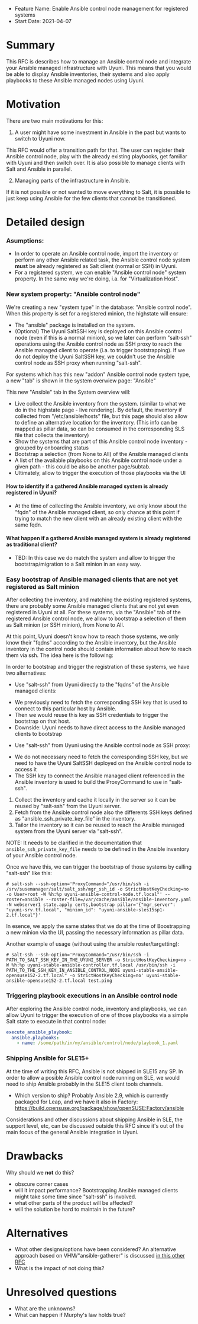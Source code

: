 - Feature Name: Enable Ansible control node management for registered systems
- Start Date: 2021-04-07

# Summary
[summary]: #summary

This RFC is describes how to manage an Ansible control node and integrate your Ansible managed infrastructure with Uyuni. This means that you would be able to display Ansible inventories, their systems and also apply playbooks to these Ansible managed nodes using Uyuni.

# Motivation
[motivation]: #motivation

There are two main motivations for this:

1. A user might have some investment in Ansible in the past but wants to switch to Uyuni now.

This RFC would offer a transition path for that. The user can register their Ansible control node, play with the already existing playbooks, get familiar with Uyuni and then switch over. It is also possible to manage clients with Salt and Ansible in parallel.

2. Managing parts of the infrastructure in Ansible.

If it is not possible or not wanted to move everything to Salt, it is possible to just keep using Ansible for the few clients that cannot be transitioned.


# Detailed design
[design]: #detailed-design

### Asumptions:
- In order to operate an Ansible control node, import the inventory or perform any other Ansible related task, the Ansible control node system **must** be already registered as Salt client (normal or SSH) in Uyuni.
- For a registered system, we can enable "Ansible control node" system property. In the same way we're doing, i.a. for "Virtualization Host".


### New system property: "Ansible control node"

We're creating a new "system type" in the database: "Ansible control node". When this property is set for a registered minion, the highstate will ensure:

- The "ansible" package is installed on the system.
- (Optional) The Uyuni SaltSSH key is deployed on this Ansible control node (even if this is a normal minion), so we later can perform "salt-ssh" operations using the Ansible control node as SSH proxy to reach the Ansible managed client to operate (i.a. to trigger bootstrapping). If we do not deploy the Uyuni SaltSSH key, we couldn't use the Ansible control node as SSH proxy when running "salt-ssh".

For systems which has this new "addon" Ansible control node system type, a new "tab" is shown in the system overwiew page: "Ansible"

This new "Ansible" tab in the System overview will:

- Live collect the Ansible inventory from the system. (similar to what we do in the highstate page - live rendering). By default, the inventory if collected from "/etc/ansible/hosts" file, but this page should also allow to define an alternative location for the inventory. (This info can be mapped as pillar data, so can be consumed in the corresponding SLS file that collects the inventory)
- Show the systems that are part of this Ansible control node inventory - grouped by onboarding status
- Bootstrap a selection (from None to All) of the Ansible managed clients
- A list of the available playbooks on this Ansible control node under a given path - this could be also be another page/subtab.
- Ultimately, allow to trigger the execution of those playbooks via the UI

#### How to identify if a gathered Ansible managed system is already registered in Uyuni?

- At the time of collecting the Ansible inventory, we only know about the "fqdn" of the Ansible managed client, so only chance at this point if trying to match the new client with an already existing client with the same fqdn.

#### What happen if a gathered Ansible managed system is already registered as traditional client?

- TBD: In this case we do match the system and allow to trigger the bootstrap/migration to a Salt minion in an easy way.


### Easy bootstrap of Ansible managed clients that are not yet registered as Salt minion

After collecting the inventory, and matching the existing registered systems, there are probably some Ansible managed clients that are not yet even registered in Uyuni at all. For these systems, via the "Ansible" tab of the registered Ansible control node, we allow to bootstrap a selection of them as Salt minion (or SSH minion), from None to All.

At this point, Uyuni doesn't know how to reach those systems, we only know their "fqdns" according to the Ansible inventory, but the Ansible inventory in the control node should contain information about how to reach them via ssh. The idea here is the following:

In order to bootstrap and trigger the registration of these systems, we have two alternatives:

- Use "salt-ssh" from Uyuni directly to the "fqdns" of the Ansible managed clients:

* We previously need to fetch the corresponding SSH key that is used to connect to this particular host by Ansible.
* Then we would reuse this key as SSH credentials to trigger the bootstrap on that host.
* Downside: Uyuni needs to have direct access to the Ansible managed clients to bootstrap

- Use "salt-ssh" from Uyuni using the Ansible control node as SSH proxy:

* We do not necessary need to fetch the corresponding SSH key, but we need to have the Uyuni SaltSSH deployed on the Ansible control node to access it
* The SSH key to connect the Ansible managed client referenced in the Ansible inventory is used to build the ProxyCommand to use in "salt-ssh".

1) Collect the inventory and cache it locally in the server so it can be reused by "salt-ssh" from the Uyuni server.
2) Fetch from the Ansible control node also the differents SSH keys defined as "ansible_ssh_private_key_file" in the inventory.
3) Tailor the inventory so it can be reused to reach the Ansible managed system from the Uyuni server via "salt-ssh".

NOTE: It needs to be clarified in the documentation that `ansible_ssh_private_key_file` needs to be defined in the Ansible inventory of your Ansible control node.

Once we have this, we can trigger the bootstrap of those systems by calling "salt-ssh" like this:

```console
# salt-ssh --ssh-option='ProxyCommand="/usr/bin/ssh -i /srv/susemanager/salt/salt_ssh/mgr_ssh_id -o StrictHostKeyChecking=no -o User=root -W %h:%p uyuni-ansible-control-node.tf.local"' --roster=ansible --roster-file=/var/cache/ansible/ansible-inventory.yaml -N webserver1 state.apply certs,bootstrap pillar='{"mgr_server": "uyuni-srv.tf.local", "minion_id": "uyuni-ansible-sles15sp1-2.tf.local"}'
```
In esence, we apply the same states that we do at the time of Boostrapping a new minion via the UI, passing the necessary information as pillar data.

Another example of usage (without using the ansible roster/targetting):

```console
# salt-ssh --ssh-option='ProxyCommand="/usr/bin/ssh -i PATH_TO_SALT_SSH_KEY_IN_THE_UYUNI_SERVER -o StrictHostKeyChecking=no -W %h:%p uyuni-stable-ansible-controller.tf.local /usr/bin/ssh -i PATH_TO_THE_SSH_KEY_IN_ANSIBLE_CONTROL_NODE uyuni-stable-ansible-opensuse152-2.tf.local" -o StrictHostKeyChecking=no' uyuni-stable-ansible-opensuse152-2.tf.local test.ping
```


### Triggering playbook executions in an Ansible control node

After exploring the Ansible control node, inventory and playbooks, we can allow Uyuni to trigger the execution of one of those playbooks via a simple Salt state to execute in that control node:

```yaml
execute_ansible_playbook:
  ansible.playbooks:
    - name: /some/path/in/my/ansible/control/node/playbook_1.yaml
```


### Shipping Ansible for SLE15+

At the time of writing this RFC, Ansible is not shipped in SLE15 any SP. In order to allow a posible Ansible control node running on SLE, we would need to ship Ansible probably in the SLE15 client tools channels.

- Which version to ship? Probably Ansible 2.9, which is currently packaged for Leap, and we have it also in Factory: https://build.opensuse.org/package/show/openSUSE:Factory/ansible

Considerations and other discussions about shipping Ansible in SLE, the support level, etc, can be discussed outside this RFC since it's out of the main focus of the general Ansible integration in Uyuni.


# Drawbacks
[drawbacks]: #drawbacks

Why should we **not** do this?

  * obscure corner cases
  * will it impact performance? Bootstrapping Ansible managed clients might take some time since "salt-ssh" is involved.
  * what other parts of the product will be affected?
  * will the solution be hard to maintain in the future?


# Alternatives
[alternatives]: #alternatives

- What other designs/options have been considered? An alternative approach based on VHM/"ansible-gatherer" is discussed [in this other RFC](https://github.com/uyuni-project/uyuni-rfc/pull/53)
- What is the impact of not doing this?


# Unresolved questions
[unresolved]: #unresolved-questions

- What are the unknowns?
- What can happen if Murphy's law holds true?
